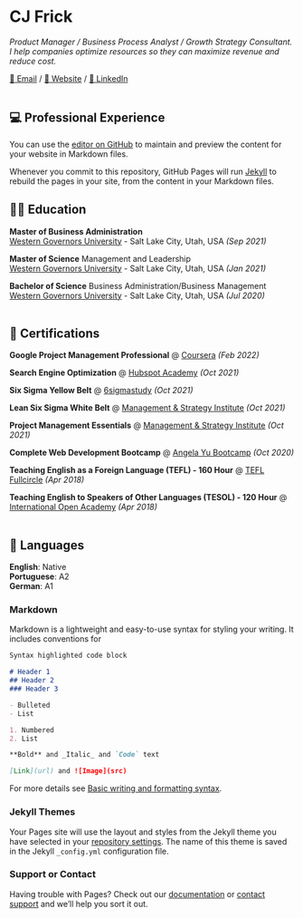 <h1 id="cj-frick">CJ Frick</h1>

<p><em>Product Manager / Business Process Analyst / Growth Strategy Consultant. <br />I help companies optimize resources so they can maximize revenue and reduce cost.</em> <br /></p>

<p><a href="mailto:cj@cjfrick.com">📧 Email</a> / <a href="https://cjfrick.com/">🔗 Website</a> / <a href="https://www.linkedin.com/in/cjfrick/">💼 LinkedIn</a><br /><br /></p>

<h2 id="-professional-experience">💻 Professional Experience</h2>

You can use the [editor on GitHub](https://github.com/cjfcodes/cv/edit/gh-pages/index.md) to maintain and preview the content for your website in Markdown files.

Whenever you commit to this repository, GitHub Pages will run [Jekyll](https://jekyllrb.com/) to rebuild the pages in your site, from the content in your Markdown files.

<h2 id="-education">🧑‍🎓 Education</h2>

<p><strong>Master of Business Administration</strong> <br />
<a href="https://www.wgu.edu/">Western Governors University</a> - Salt Lake City, Utah, USA <em>(Sep 2021)</em> <br /></p>

<p><strong>Master of Science</strong> Management and Leadership<br />
<a href="https://www.wgu.edu/">Western Governors University</a> - Salt Lake City, Utah, USA <em>(Jan 2021)</em> <br /></p>

<p><strong>Bachelor of Science</strong> Business Administration/Business Management<br />
<a href="https://www.wgu.edu/">Western Governors University</a> - Salt Lake City, Utah, USA <em>(Jul 2020)</em><br /><br /></p>

<h2 id="-certifications">📃 Certifications</h2>

<p><strong>Google Project Management Professional</strong> @ <a href="https://dev.to/">Coursera</a> <em>(Feb 2022)</em> <br /></p>

<p><strong>Search Engine Optimization</strong> @ <a href="https://app.hubspot.com/academy/achievements/2h1k2t1f/en/1/ch-frick/seo">Hubspot Academy</a> <em>(Oct 2021)</em> <br /></p>

<p><strong>Six Sigma Yellow Belt</strong> @ <a href="https://6sigmastudy.com/">6sigmastudy</a> <em>(Oct 2021)</em> <br /></p>

<p><strong>Lean Six Sigma White Belt</strong> @ <a href="https://msicertified.com/">Management & Strategy Institute</a> <em>(Oct 2021)</em> <br /></p>

<p><strong>Project Management Essentials</strong> @ <a href="https://msicertified.com/">Management & Strategy Institute</a> <em>(Oct 2021)</em> <br /></p>

<p><strong>Complete Web Development Bootcamp</strong> @ <a href="https://udemy.com/">Angela Yu Bootcamp</a> <em>(Oct 2020)</em> <br /></p>

<p><strong>Teaching English as a Foreign Language (TEFL) - 160 Hour</strong> @ <a href="https://www.teflfullcircle.com">TEFL Fullcircle</a> <em>(Apr 2018)</em> <br /></p>

<p><strong>Teaching English to Speakers of Other Languages (TESOL) - 120 Hour</strong> @ <a href="https://internationalopenacademy.com">International Open Academy</a> <em>(Apr 2018)</em> <br /><br /></p>

<h2 id="-languages">💬 Languages</h2>

<p><strong>English</strong>: Native <br />
<strong>Portuguese</strong>: A2 <br />
<strong>German</strong>: A1


### Markdown

Markdown is a lightweight and easy-to-use syntax for styling your writing. It includes conventions for

```markdown
Syntax highlighted code block

# Header 1
## Header 2
### Header 3

- Bulleted
- List

1. Numbered
2. List

**Bold** and _Italic_ and `Code` text

[Link](url) and ![Image](src)
```

For more details see [Basic writing and formatting syntax](https://docs.github.com/en/github/writing-on-github/getting-started-with-writing-and-formatting-on-github/basic-writing-and-formatting-syntax).

### Jekyll Themes

Your Pages site will use the layout and styles from the Jekyll theme you have selected in your [repository settings](https://github.com/cjfcodes/cv/settings/pages). The name of this theme is saved in the Jekyll `_config.yml` configuration file.

### Support or Contact

Having trouble with Pages? Check out our [documentation](https://docs.github.com/categories/github-pages-basics/) or [contact support](https://support.github.com/contact) and we’ll help you sort it out.

